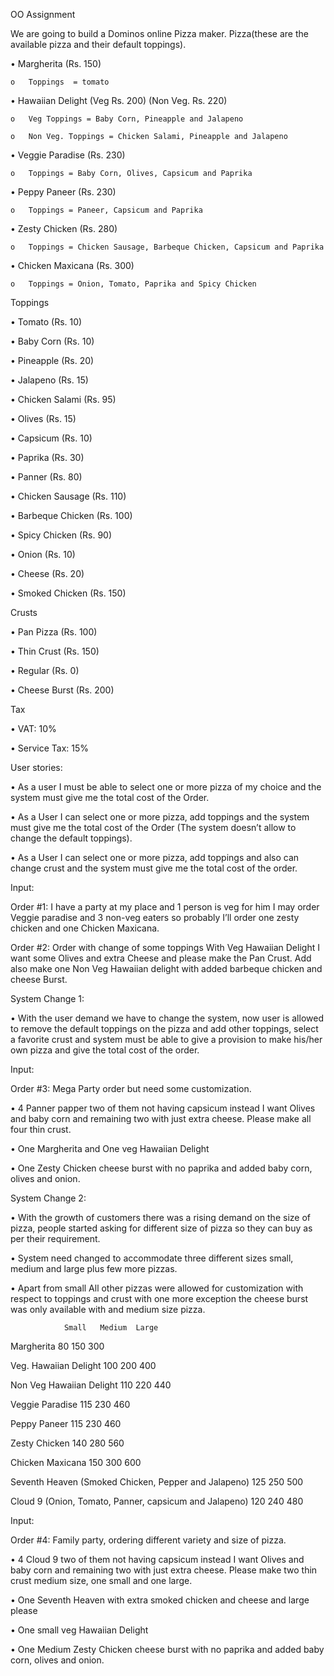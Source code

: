 OO Assignment 

We are going to build a Dominos online Pizza maker.
Pizza(these are the available pizza and their default toppings).

•	Margherita (Rs. 150)

	o	Toppings  = tomato

•	 Hawaiian Delight (Veg Rs. 200) (Non Veg. Rs. 220)

	o	Veg Toppings = Baby Corn, Pineapple and Jalapeno

	o	Non Veg. Toppings = Chicken Salami, Pineapple and Jalapeno

•	Veggie Paradise (Rs. 230)

	o	Toppings = Baby Corn, Olives, Capsicum and Paprika

•	Peppy Paneer (Rs. 230)

	o	Toppings = Paneer, Capsicum and Paprika

•	Zesty Chicken (Rs. 280)

	o	Toppings = Chicken Sausage, Barbeque Chicken, Capsicum and Paprika
	
•	Chicken Maxicana (Rs. 300)

	o	Toppings = Onion, Tomato, Paprika and Spicy Chicken
	
Toppings

•	Tomato (Rs. 10)

•	Baby Corn (Rs. 10)

•	Pineapple (Rs. 20)

•	Jalapeno (Rs. 15)

•	Chicken Salami (Rs. 95)

•	Olives (Rs. 15)

•	Capsicum (Rs. 10)

•	Paprika (Rs. 30)

•	Panner (Rs. 80)

•	Chicken Sausage (Rs. 110)

•	Barbeque Chicken (Rs. 100)

•	Spicy Chicken (Rs. 90)

•	Onion (Rs. 10)

•	Cheese (Rs. 20)

•	Smoked Chicken (Rs. 150)


Crusts

•	Pan Pizza (Rs. 100)

•	Thin Crust (Rs. 150)

•	Regular (Rs. 0)

•	Cheese Burst (Rs. 200)

Tax

•	VAT: 10%

•	Service Tax: 15%

User stories:

•	As a user I must be able to select one or more pizza of my choice and the system must give me the total cost of the Order.

•	As a User I can select one or more pizza, add toppings and the system must give me the total cost of the Order (The system doesn’t allow to change the default toppings).

•	As a User I can select one or more pizza, add toppings and also can change crust and the system must give me the total cost of the order.

Input:

Order #1: I have a party at my place and 1 person is veg for him I may order Veggie paradise and 3 non-veg eaters so probably I’ll order one zesty chicken and one Chicken Maxicana. 

Order #2: Order with change of some toppings With Veg Hawaiian Delight I want some Olives and extra Cheese and please make the Pan Crust. Add also make one Non Veg Hawaiian delight with added barbeque chicken and cheese Burst.

System Change 1:

•	With the user demand we have to change the system, now user is allowed to remove the default toppings on the pizza and add other toppings, select a favorite crust and system must be able to give a provision to make his/her own pizza and give the total cost of the order.

Input:

Order #3: Mega Party order but need some customization.

•	4 Panner  papper two of them not having capsicum instead I want Olives and baby corn and remaining two with just extra cheese. Please make all four thin crust.

•	One Margherita and One veg Hawaiian Delight

•	One Zesty Chicken cheese burst with no paprika and added baby corn, olives and onion.


System Change 2:

•	With the growth of customers there was a rising demand on the size of pizza, people started asking for different size of pizza so they can buy as per their requirement.

•	System need changed to accommodate three different sizes small, medium and large plus few more pizzas.

•	Apart from small All other pizzas were allowed for customization with respect to toppings and crust with one more exception the cheese burst was only available with and medium size pizza.

				Small	Medium	Large
			
Margherita			80	150	300

Veg. Hawaiian Delight		100	200	400

Non Veg Hawaiian Delight	110	220	440

Veggie Paradise			115	230	460

Peppy Paneer			115	230	460

Zesty Chicken			140	280	560

Chicken Maxicana		150	300	600

Seventh Heaven (Smoked Chicken, Pepper and Jalapeno)	125	250	500

Cloud 9 (Onion, Tomato, Panner, capsicum and Jalapeno)	120	240	480


Input:

Order #4: Family party, ordering different variety and size of pizza.

•	4 Cloud 9 two of them not having capsicum instead I want Olives and baby corn and remaining two with just extra cheese. Please make two thin crust medium size, one small and one large.

•	One Seventh Heaven  with extra smoked chicken and cheese and large please

•	One small veg Hawaiian Delight

•	One Medium Zesty Chicken cheese burst with no paprika and added baby corn, olives and onion.

